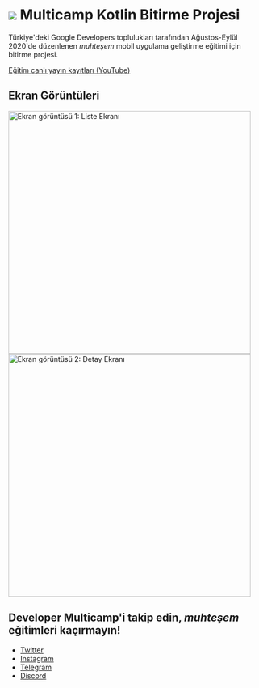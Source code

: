 # ![](https://raw.githubusercontent.com/osmannyildiz/multicamp-kotlin-bitirme-projesi/master/img/google_code_24.png) Multicamp Kotlin Bitirme Projesi
Türkiye'deki Google Developers toplulukları tarafından Ağustos-Eylül 2020'de düzenlenen *muhteşem* mobil uygulama geliştirme eğitimi için bitirme projesi.

[Eğitim canlı yayın kayıtları (YouTube)](https://www.youtube.com/playlist?list=PLQvJkakaBRKdYFNOjwypNydBnSDwmeYsy)


## Ekran Görüntüleri
<img src="https://raw.githubusercontent.com/osmannyildiz/multicamp-kotlin-bitirme-projesi/master/img/screenshots/screenshot1.jpg" alt="Ekran görüntüsü 1: Liste Ekranı" height="480"> <img src="https://raw.githubusercontent.com/osmannyildiz/multicamp-kotlin-bitirme-projesi/master/img/screenshots/screenshot2.jpg" alt="Ekran görüntüsü 2: Detay Ekranı" height="480">


## Developer Multicamp'i takip edin, *muhteşem* eğitimleri kaçırmayın!
- [Twitter](https://twitter.com/devmulticamp)
- [Instagram](https://www.instagram.com/developermulticamp/)
- [Telegram](https://t.me/developermulticamp)
- [Discord](https://discord.gg/FXknEkP)

